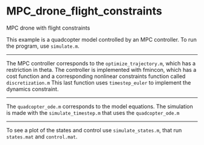 # MPC_drone_flight_constraints
MPC drone with flight constraints

This example is a quadcopter model controlled by an MPC controller.
To run the program, use `simulate.m`.

----------------------------------------------------------------------------------
The MPC controller corresponds to the `optimize_trajectory.m`, which has a restriction in theta.
The controller is implemented with fmincon, which has a cost function and a corresponding nonlinear 
constraints function called `discretization.m` This last function uses `timestep_euler` to implement the dynamics constraint.

-----------------------------------------------------------------------
The `quadcopter_ode.m` corresponds to the model equations. The simulation is made with the `simulate_timestep.m` 
that uses the `quadcopter_ode.m`

------------------------------------------------------------
To see a plot of the states and control use `simulate_states.m`, that run `states.mat` and `control.mat`.
